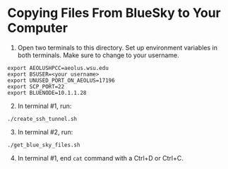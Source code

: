 # Copying Files From BlueSky to Your Computer <a name="copy-bluesky"></a>
1. Open two terminals to this directory. Set up environment variables in both terminals. Make sure to change to your username.
```
export AEOLUSHPCC=aeolus.wsu.edu
export BSUSER=<your username>
export UNUSED_PORT_ON_AEOLUS=17196
export SCP_PORT=22
export BLUENODE=10.1.1.28
```
2. In terminal #1, run:
```
./create_ssh_tunnel.sh
```
3. In terminal #2, run:
```
./get_blue_sky_files.sh
```

4. In terminal #1, end ```cat``` command with a Ctrl+D or Ctrl+C.